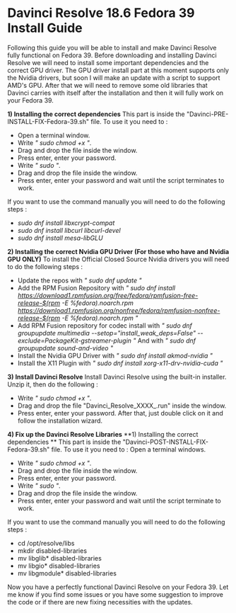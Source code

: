 # Davinci Resolve 18.6 Fedora 39 Install Guide
Following this guide you will be able to install and make Davinci Resolve fully functional on Fedora 39.
Before downloading and installing Davinci Resolve we will need to install some important dependencies and the correct GPU driver.
The GPU driver install part at this moment supports only the Nvidia drivers, but soon I will make an update with a script to support AMD's GPU.
After that we will need to remove some old libraries that Davinci carries with itself after the installation and then it will fully work on your Fedora 39.


**1) Installing the correct dependencies**
This part is inside the "Davinci-PRE-INSTALL-FIX-Fedora-39.sh" file. To use it you need to :
- Open a terminal window.
- Write *" sudo chmod +x "*.
- Drag and drop the file inside the window.
- Press enter, enter your password.
- Write *" sudo "*.
- Drag and drop the file inside the window.
- Press enter, enter your password and wait until the script terminates to work.

If you want to use the command manually you will need to do the following steps :
- *sudo dnf install libxcrypt-compat*
- *sudo dnf install libcurl libcurl-devel*
- *sudo dnf install mesa-libGLU*



**2) Installing the correct Nvidia GPU Driver (For those who have and Nvidia GPU ONLY)**
To install the Official Closed Source Nvidia drivers you will need to do the following steps :

- Update the repos with *" sudo dnf update "*
- Add the RPM Fusion Repository with 
*" sudo dnf install https://download1.rpmfusion.org/free/fedora/rpmfusion-free-release-$(rpm -E %fedora).noarch.rpm https://download1.rpmfusion.org/nonfree/fedora/rpmfusion-nonfree-release-$(rpm -E %fedora).noarch.rpm "*
- Add RPM Fusion repository for codec install with 
*" sudo dnf groupupdate multimedia --setop="install_weak_deps=False" --exclude=PackageKit-gstreamer-plugin "*
And with
*" sudo dnf groupupdate sound-and-video "*
- Install the Nvidia GPU Driver with 
*" sudo dnf install akmod-nvidia "*
- Install the X11 Plugin with 
*" sudo dnf install xorg-x11-drv-nvidia-cuda "*



**3) Install Davinci Resolve**
Install Davinci Resolve using the built-in installer. Unzip it, then do the following :
- Write *" sudo chmod +x "*.
- Drag and drop the file "Davinci_Resolve_XXXX_.run" inside the window.
- Press enter, enter your password.
After that, just double click on it and follow the installation wizard.



**4) Fix up the Davinci Resolve Libraries**
**1) Installing the correct dependencies **
This part is inside the "Davinci-POST-INSTALL-FIX-Fedora-39.sh" file. To use it you need to :
Open a terminal windows.
- Write *" sudo chmod +x "*.
- Drag and drop the file inside the window.
- Press enter, enter your password.
- Write *" sudo "*.
- Drag and drop the file inside the window.
- Press enter, enter your password and wait until the script terminate to work.

If you want to use the command manually you will need to do the following steps :
- cd /opt/resolve/libs
- mkdir disabled-libraries
- mv libglib* disabled-libraries
- mv libgio* disabled-libraries
- mv libgmodule* disabled-libraries

Now you have a perfectly functional Davinci Resolve on your Fedora 39. Let me know if you find some issues or you have some suggestion to improve the code or if there are new fixing necessities with the updates. 
